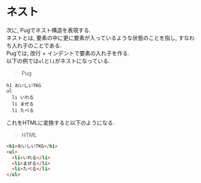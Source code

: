 # ネスト
次に, Pugでネスト構造を表現する.  
ネストとは, 要素の中に更に要素が入っているような状態のことを指し, すなわち入れ子のことである.  
Pugでは, 改行 + インデントで要素の入れ子を作る.  
以下の例では`ul`と`li`がネストになっている.

> Pug
```
h1 おいしいTKG
ul
  li いれる
  li まぜる
  li たべる
```

これをHTMLに変換すると以下のようになる.

> HTML
```html
<h1>おいしいTKG</h1>
<ul>
  <li>いれる</li>
  <li>まぜる</li>
  <li>たべる</li>
</ul>
```
